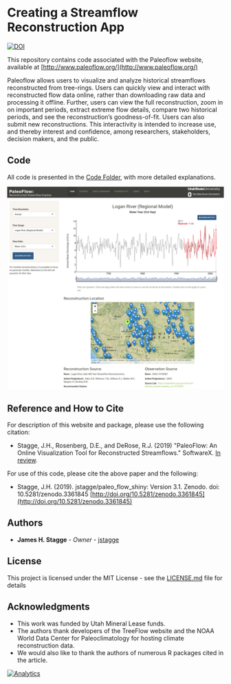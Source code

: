 # Creating a Streamflow Reconstruction App

[![DOI](https://zenodo.org/badge/84977163.svg)](https://zenodo.org/badge/latestdoi/84977163)

This repository contains code associated with the Paleoflow website, available at [http://www.paleoflow.org/](http://www.paleoflow.org/)

Paleoflow allows users to visualize and analyze historical streamflows reconstructed from tree-rings. Users can quickly view and interact with reconstructed flow data online, rather than downloading raw data and processing it offline. Further, users can view the full reconstruction, zoom in on important periods, extract extreme flow details, compare two historical periods, and see the reconstruction’s goodness-of-fit. Users can also submit new reconstructions. This interactivity is intended to increase use, and thereby interest and confidence, among researchers, stakeholders, decision makers, and the public. 

## Code

All code is presented in the [Code Folder](https://github.com/jstagge/paleo_flow_shiny/tree/master/code), with more detailed explanations.

<!-- Add a screenshot -->
<p align="center">
<a href="http://www.paleoflow.org/">
    <img src="/assets/fig1_github.png"  width="700" alt="Paleoflow website screenshot">
</a>
</p>

## Reference and How to Cite

For description of this website and package, please use the following citation:

* Stagge, J.H., Rosenberg, D.E., and DeRose, R.J. (2019) "PaleoFlow: An Online Visualization Tool for Reconstructed Streamflows." SoftwareX. [In review](https://www.journals.elsevier.com/softwarex).

For use of this code, please cite the above paper and the following:

* Stagge, J.H. (2019). jstagge/paleo_flow_shiny: Version 3.1. Zenodo. doi: 10.5281/zenodo.3361845 [http://doi.org/10.5281/zenodo.3361845](http://doi.org/10.5281/zenodo.3361845)

## Authors

* **James H. Stagge** - *Owner* - [jstagge](https://github.com/jstagge)

## License

This project is licensed under the MIT License - see the [LICENSE.md](LICENSE.md) file for details

## Acknowledgments

* This work was funded by Utah Mineral Lease funds.
* The authors thank developers of the TreeFlow website and the NOAA World Data Center for Paleoclimatology for hosting climate reconstruction data. 
* We would also like to thank the authors of numerous R packages cited in the article.

[![Analytics](https://ga-beacon.appspot.com/UA-93682740-1/paleo_flow_shiny/readme)](https://github.com/igrigorik/ga-beacon)